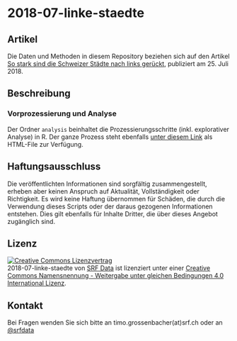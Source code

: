 # 2018-07-linke-staedte

## Artikel

Die Daten und Methoden in diesem Repository beziehen sich auf den Artikel [So stark sind die Schweizer Städte nach links gerückt](https://www.srf.ch/news/schweiz/urbane-regierungen-so-stark-sind-die-schweizer-staedte-nach-links-gerueckt), publiziert am 25. Juli 2018. 

## Beschreibung

### Vorprozessierung und Analyse

Der Ordner `analysis` beinhaltet die Prozessierungsschritte (inkl. explorativer Analyse) in R. Der ganze Prozess steht ebenfalls [unter diesem Link](http://srfdata.github.io/2018-07-linke-staedte/) als HTML-File zur Verfügung. 

## Haftungsausschluss

Die veröffentlichten Informationen sind sorgfältig zusammengestellt, erheben aber keinen Anspruch auf Aktualität, Vollständigkeit oder Richtigkeit. Es wird keine Haftung übernommen für Schäden, die  durch die Verwendung dieses Scripts oder der daraus gezogenen Informationen entstehen. Dies gilt ebenfalls für Inhalte Dritter, die über dieses Angebot zugänglich sind. 

## Lizenz

<a rel="license" href="http://creativecommons.org/licenses/by-sa/4.0/"><img alt="Creative Commons Lizenzvertrag" style="border-width:0" src="https://i.creativecommons.org/l/by-sa/4.0/88x31.png" /></a><br /><span xmlns:dct="http://purl.org/dc/terms/" href="http://purl.org/dc/dcmitype/Dataset" property="dct:title" rel="dct:type">2018-07-linke-staedte</span> von <a xmlns:cc="http://creativecommons.org/ns#" href="https://github.com/srfdata/2018-07-linke-staedte" property="cc:attributionName" rel="cc:attributionURL">SRF Data</a> ist lizenziert unter einer <a rel="license" href="http://creativecommons.org/licenses/by-sa/4.0/">Creative Commons Namensnennung - Weitergabe unter gleichen Bedingungen 4.0 International Lizenz</a>.

## Kontakt

Bei Fragen wenden Sie sich bitte an timo.grossenbacher(at)srf.ch oder an [@srfdata](https://twitter.com/srfdata)